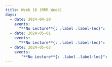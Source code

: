 ```yaml
---
title: Week 16 (RRR Week)
days:
  - date: 2024-04-29
    events:
      "**No Lecture**{: .label .label-lec}":
  - date: 2024-05-01
    events:
      "**No Lecture**{: .label .label-lec}":
  - date: 2024-05-03
    events:   
       "**No Lecture**{: .label .label-lec}":       
---
```


